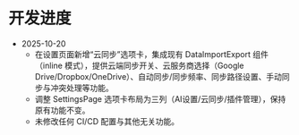 # 开发进度

- 2025-10-20
  - 在设置页面新增“云同步”选项卡，集成现有 DataImportExport 组件（inline 模式），提供云端同步开关、云服务商选择（Google Drive/Dropbox/OneDrive）、自动同步/同步频率、同步路径设置、手动同步与冲突处理等功能。
  - 调整 SettingsPage 选项卡布局为三列（AI设置/云同步/插件管理），保持原有功能不变。
  - 未修改任何 CI/CD 配置与其他无关功能。
